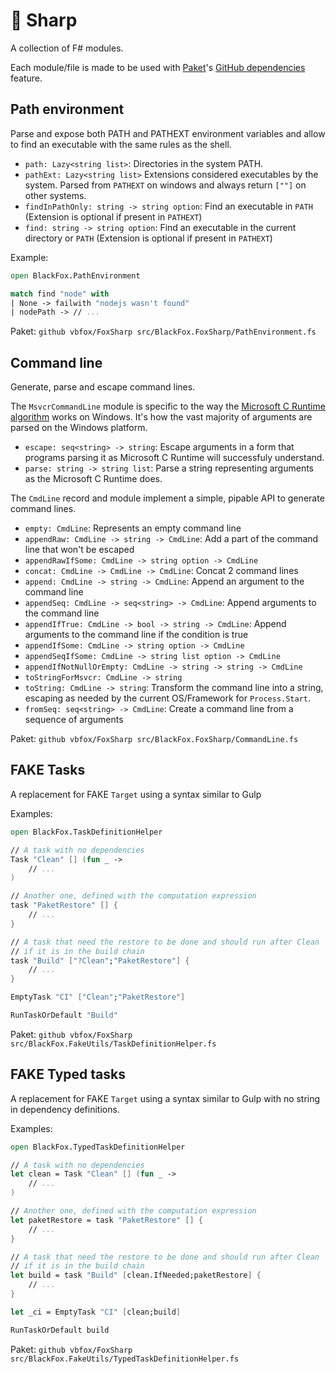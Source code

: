 🦊 Sharp
========

A collection of F# modules.

Each module/file is made to be used with [Paket][Paket]'s [GitHub dependencies][GhDeps] feature.

[Paket]: https://fsprojects.github.io
[GhDeps]: https://fsprojects.github.io/Paket/github-dependencies.html

Path environment
----------------

Parse and expose both PATH and PATHEXT environment variables and allow to find an executable with the same rules as the
shell.

* `path: Lazy<string list>`: Directories in the system PATH.
* `pathExt: Lazy<string list>` Extensions considered executables by the system.
  Parsed from `PATHEXT` on windows and always return `[""]` on other systems.
* `findInPathOnly: string -> string option`: Find an executable in `PATH` (Extension is optional if present in
  `PATHEXT`)
* `find: string -> string option`: Find an executable in the current directory or `PATH` (Extension is optional if
  present in `PATHEXT`)

Example:

```fsharp
open BlackFox.PathEnvironment

match find "node" with
| None -> failwith "nodejs wasn't found"
| nodePath -> // ...
```

Paket: `github vbfox/FoxSharp src/BlackFox.FoxSharp/PathEnvironment.fs`

Command line
------------

Generate, parse and escape command lines.

The `MsvcrCommandLine` module is specific to the way the [Microsoft C Runtime algorithm][MsvcrtParsing] works on Windows. It's how the vast majority of arguments are parsed on the Windows platform.

* `escape: seq<string> -> string`: Escape arguments in a form that programs parsing it as Microsoft C Runtime will successfuly understand.
* `parse: string -> string list`: Parse a string representing arguments as the Microsoft C Runtime does.

The `CmdLine` record and module implement a simple, pipable API to generate command lines.

* `empty: CmdLine`: Represents an empty command line
* `appendRaw: CmdLine -> string -> CmdLine`: Add a part of the command line that won't be escaped
* `appendRawIfSome: CmdLine -> string option -> CmdLine`
* `concat: CmdLine -> CmdLine -> CmdLine`: Concat 2 command lines
* `append: CmdLine -> string -> CmdLine`: Append an argument to the command line
* `appendSeq: CmdLine -> seq<string> -> CmdLine`: Append arguments to the command line
* `appendIfTrue: CmdLine -> bool -> string -> CmdLine`: Append arguments to the command line if the condition is true
* `appendIfSome: CmdLine -> string option -> CmdLine`
* `appendSeqIfSome: CmdLine -> string list option -> CmdLine`
* `appendIfNotNullOrEmpty: CmdLine -> string -> string -> CmdLine`
* `toStringForMsvcr: CmdLine -> string`
* `toString: CmdLine -> string`: Transform the command line into a string, escaping as needed by the current OS/Framework for `Process.Start`.
* `fromSeq: seq<string> -> CmdLine`: Create a command line from a sequence of arguments

[MsvcrtParsing]: http://www.daviddeley.com/autohotkey/parameters/parameters.htm#WINARGV

Paket: `github vbfox/FoxSharp src/BlackFox.FoxSharp/CommandLine.fs`

FAKE Tasks
----------

A replacement for FAKE `Target` using a syntax similar to Gulp

Examples:

```fsharp
open BlackFox.TaskDefinitionHelper

// A task with no dependencies
Task "Clean" [] (fun _ ->
    // ...
)

// Another one, defined with the computation expression
task "PaketRestore" [] {
    // ...
}

// A task that need the restore to be done and should run after Clean
// if it is in the build chain
task "Build" ["?Clean";"PaketRestore"] {
    // ...
}

EmptyTask "CI" ["Clean";"PaketRestore"]

RunTaskOrDefault "Build"
```

Paket: `github vbfox/FoxSharp src/BlackFox.FakeUtils/TaskDefinitionHelper.fs`

FAKE Typed tasks
----------------

A replacement for FAKE `Target` using a syntax similar to Gulp with no string in
dependency definitions.

Examples:

```fsharp
open BlackFox.TypedTaskDefinitionHelper

// A task with no dependencies
let clean = Task "Clean" [] (fun _ ->
    // ...
)

// Another one, defined with the computation expression
let paketRestore = task "PaketRestore" [] {
    // ...
}

// A task that need the restore to be done and should run after Clean
// if it is in the build chain
let build = task "Build" [clean.IfNeeded;paketRestore] {
    // ...
}

let _ci = EmptyTask "CI" [clean;build]

RunTaskOrDefault build
```

Paket: `github vbfox/FoxSharp src/BlackFox.FakeUtils/TypedTaskDefinitionHelper.fs`